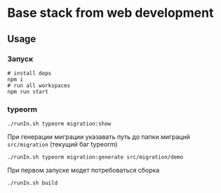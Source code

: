 # Base stack from web development


## Usage

### Запуск
```
# install deps
npm i 
# run all workspaces
npm run start
```

### typeorm

```
./runIn.sh typeorm migration:show
```

При генерации миграции указавать путь до папки миграций `src/migration` (текущий баг typeorm)
```
./runIn.sh typeorm migration:generate src/migration/demo
```

При первом запуске модет потребоваться сборка
```
./runIn.sh build
```

